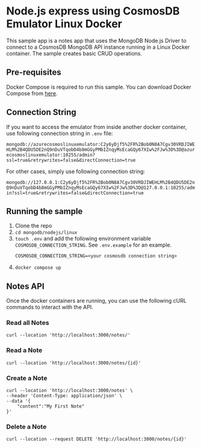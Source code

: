 # Node.js express using CosmosDB Emulator Linux Docker

This sample app is a notes app that uses the MongoDB Node.js Driver to connect to a CosmosDB MongoDB API instance running in a Linux Docker container. The sample creates basic CRUD operations.

## Pre-requisites
Docker Compose is required to run this sample. You can download Docker Compose from [here](https://docs.docker.com/compose/install/).

## Connection String
If you want to access the emulator from inside another docker container, use following connection string in `.env` file:

`mongodb://azurecosmoslinuxemulator:C2y6yDjf5%2FR%2Bob0N8A7Cgv30VRDJIWEHLM%2B4QDU5DE2nQ9nDuVTqobD4b8mGGyPMbIZnqyMsEcaGQy67XIw%2FJw%3D%3D@azurecosmoslinuxemulator:10255/admin?ssl=true&retrywrites=false&directConnection=true`

For other cases, simply use following connection string:

`mongodb://127.0.0.1:C2y6yDjf5%2FR%2Bob0N8A7Cgv30VRDJIWEHLM%2B4QDU5DE2nQ9nDuVTqobD4b8mGGyPMbIZnqyMsEcaGQy67XIw%2FJw%3D%3D@127.0.0.1:10255/admin?ssl=true&retrywrites=false&directConnection=true`

## Running the sample
1. Clone the repo
2. ```cd mongodb/nodejs/linux```
3. ```touch .env``` and add the following environment variable `COSMOSDB_CONNECTION_STRING`.  See `.env.example` for an example. 
    ```
    COSMOSDB_CONNECTION_STRING=<your cosmosdb connection string>
    ```
4. ```docker compose up```

## Notes API 
Once the docker containers are running, you can use the following cURL commands to interact with the API.

### Read all Notes
```curl --location 'http://localhost:3000/notes/'```

### Read a Note
```curl --location 'http://localhost:3000/notes/{id}'```

### Create a Note
```
curl --location 'http://localhost:3000/notes' \
--header 'Content-Type: application/json' \
--data '{
    "content":"My First Note"
}'
```
### Delete a Note
```
curl --location --request DELETE 'http://localhost:3000/notes/{id}'
```